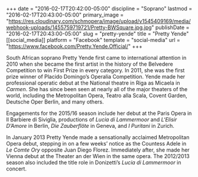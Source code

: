 +++
date = "2016-02-17T20:42:00-05:00"
discipline = "Soprano"
lastmod = "2016-02-17T20:43:00-05:00"
primary_image = "https://res.cloudinary.com/schmopera/image/upload/v1545409169/media/webhook-uploads/1455759719721/Pretty-BWSquare.jpg.jpg"
publishDate = "2016-02-17T20:43:00-05:00"
slug = "pretty-yende"
title = "Pretty Yende"
[[social_media]]
platform = "Facebook"
template = "social-media"
url = "https://www.facebook.com/Pretty.Yende.Official/"
+++

South African soprano Pretty Yende first came to international attention in 2010 when she became the first artist in the history of the Belvedere Competition to win First Prize in every category. In 2011, she was the first prize winner of Placido Domingo’s Operalia Competition. Yende made her professional operatic debut at the National theatre in Riga as Micaela in *Carmen*. She has since been seen at nearly all of the major theaters of the world, including the Metropolitan Opera, Teatro alla Scala, Covent Garden, Deutsche Oper Berlin, and many others.

Engagements for the 2015/16 season include her debut at the Paris Opera in Il Barbiere di Siviglia, productions of *Lucia di Lammermoor* and *L‘Elisir D’Amore* in Berlin, *Die Zauberflöte* in Geneva, and *I Puritani* in Zurich.

In January 2013 Pretty Yende made a sensationally acclaimed Metropolitan Opera debut, stepping in on a few weeks’ notice as the Countess Adele in *Le Comte Ory* opposite Juan Diego Florez. Immediately after, she made her Vienna debut at the Theater an der Wien in the same opera. The 2012/2013 season also included the title role in Donizetti’s *Lucia di Lammermoor* in concert.
